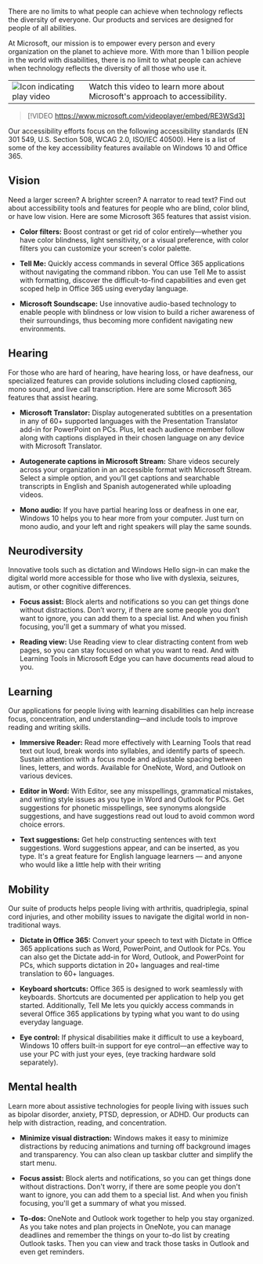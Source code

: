 ﻿There are no limits to what people can achieve when technology reflects the diversity of everyone.  Our products and services are designed for people of all abilities.

At Microsoft, our mission is to empower every person and every organization on the planet to achieve more. With more than 1 billion people in the world with disabilities, there is no limit to what people can achieve when technology reflects the diversity of all those who use it.

|||
| :--- | :--- |
| ![Icon indicating play video](../media/video_icon.png)| Watch this video to learn more about Microsoft's approach to accessibility.|

>[!VIDEO https://www.microsoft.com/videoplayer/embed/RE3WSd3]

Our accessibility efforts focus on the following accessibility standards (EN 301 549, U.S. Section 508, WCAG 2.0, ISO/IEC 40500). Here is a list of some of the key accessibility features available on Windows 10 and Office 365.

## Vision

Need a larger screen? A brighter screen? A narrator to read text? Find out about accessibility tools and features for people who are blind, color blind, or have low vision. Here are some Microsoft 365 features that assist vision.

- **Color filters:** Boost contrast or get rid of color entirely—whether you have color blindness, light sensitivity, or a visual preference, with color filters you can customize your screen's color palette.

- **Tell Me:** Quickly access commands in several Office 365 applications without navigating the command ribbon. You can use Tell Me to assist with formatting, discover the difficult-to-find capabilities and even get scoped help in Office 365 using everyday language.

- **Microsoft Soundscape:** Use innovative audio-based technology to enable people with blindness or low vision to build a richer awareness of their surroundings, thus becoming more confident navigating new environments.

## Hearing

For those who are hard of hearing, have hearing loss, or have deafness, our specialized features can provide solutions including closed captioning, mono sound, and live call transcription. Here are some Microsoft 365 features that assist hearing.

- **Microsoft Translator:** Display autogenerated subtitles on a presentation in any of 60+ supported languages with the Presentation Translator add-in for PowerPoint on PCs. Plus, let each audience member follow along with captions displayed in their chosen language on any device with Microsoft Translator.

- **Autogenerate captions in Microsoft Stream:** Share videos securely across your organization in an accessible format with Microsoft Stream. Select a simple option, and you’ll get captions and searchable transcripts in English and Spanish autogenerated while uploading videos.

- **Mono audio:** If you have partial hearing loss or deafness in one ear, Windows 10 helps you to hear more from your computer. Just turn on mono audio, and your left and right speakers will play the same sounds.

## Neurodiversity

Innovative tools such as dictation and Windows Hello sign-in can make the digital world more accessible for those who live with dyslexia, seizures, autism, or other cognitive differences.

- **Focus assist:** Block alerts and notifications so you can get things done without distractions. Don’t worry, if there are some people you don’t want to ignore, you can add them to a special list. And when you finish focusing, you'll get a summary of what you missed.

- **Reading view:** Use Reading view to clear distracting content from web pages, so you can stay focused on what you want to read. And with Learning Tools in Microsoft Edge you can have documents read aloud to you.

## Learning

Our applications for people living with learning disabilities can help increase focus, concentration, and understanding—and include tools to improve reading and writing skills.

- **Immersive Reader:** Read more effectively with Learning Tools that read text out loud, break words into syllables, and identify parts of speech. Sustain attention with a focus mode and adjustable spacing between lines, letters, and words. Available for OneNote, Word, and Outlook on various devices.

- **Editor in Word:** With Editor, see any misspellings, grammatical mistakes, and writing style issues as you type in Word and Outlook for PCs. Get suggestions for phonetic misspellings, see synonyms alongside suggestions, and have suggestions read out loud to avoid common word choice errors.

- **Text suggestions:** Get help constructing sentences with text suggestions. Word suggestions appear, and can be inserted, as you type. It's a great feature for English language learners — and anyone who would like a little help with their writing

## Mobility

Our suite of products helps people living with arthritis, quadriplegia, spinal cord injuries, and other mobility issues to navigate the digital world in non-traditional ways.

- **Dictate in Office 365:** Convert your speech to text with Dictate in Office 365 applications such as Word, PowerPoint, and Outlook for PCs. You can also get the Dictate add-in for Word, Outlook, and PowerPoint for PCs, which supports dictation in 20+ languages and real-time translation to 60+ languages.

- **Keyboard shortcuts:** Office 365 is designed to work seamlessly with keyboards. Shortcuts are documented per application to help you get started. Additionally, Tell Me lets you quickly access commands in several Office 365 applications by typing what you want to do using everyday language.

- **Eye control:** If physical disabilities make it difficult to use a keyboard, Windows 10 offers built-in support for eye control—an effective way to use your PC with just your eyes, (eye tracking hardware sold separately).

## Mental health

Learn more about assistive technologies for people living with issues such as bipolar disorder, anxiety, PTSD, depression, or ADHD. Our products can help with distraction, reading, and concentration.

- **Minimize visual distraction:** Windows makes it easy to minimize distractions by reducing animations and turning off background images and transparency. You can also clean up taskbar clutter and simplify the start menu.

- **Focus assist:**  Block alerts and notifications, so you can get things done without distractions. Don't worry, if there are some people you don't want to ignore, you can add them to a special list. And when you finish focusing, you'll get a summary of what you missed.

- **To-dos:**  OneNote and Outlook work together to help you stay organized. As you take notes and plan projects in OneNote, you can manage deadlines and remember the things on your to-do list by creating Outlook tasks. Then you can view and track those tasks in Outlook and even get reminders.

